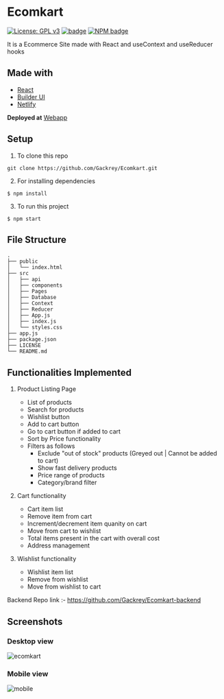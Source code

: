 # Ecomkart
[![License: GPL v3](https://img.shields.io/badge/License-GPLv3-blue.svg)](https://www.gnu.org/licenses/gpl-3.0)
[![badge](https://david-dm.org/tterb/Hyde/status.svg)]()
[![NPM badge](https://badge.fury.io/js/badge-list.svg)](https://www.npmjs.com/package/badge-list)

It is a Ecommerce Site made with React and useContext and useReducer hooks
## Made with
* [React](https://reactjs.org/)
* [Builder UI](https://builder-ui.netlify.app)
* [Netlify](https://www.netlify.com/)

**Deployed at** [Webapp](https://ecomkart.netlify.app/)

## Setup
1) To clone this repo
```
git clone https://github.com/Gackrey/Ecomkart.git
```
2) For installing dependencies
```
$ npm install
```
3) To run this project
```
$ npm start
```

## File Structure
```
.              
├── public                
│   └── index.html              
├── src
│   ├── api
│   ├── components 
│   ├── Pages
│   ├── Database
│   ├── Context
│   ├── Reducer
│   ├── App.js  
│   ├── index.js  
│   └── styles.css
├── app.js                                     
├── package.json     
├── LICENSE
└── README.md
```

## Functionalities Implemented
1. Product Listing Page

   * List of products
   * Search for products
   * Wishlist button
   * Add to cart button
   * Go to cart button if added to cart
   * Sort by Price functionality
   * Filters as follows
     * Exclude "out of stock" products (Greyed out | Cannot be added to cart)
     * Show fast delivery products
     * Price range of products
     * Category/brand filter
    
2. Cart functionality

   * Cart item list
   * Remove item from cart
   * Increment/decrement item quanity on cart
   * Move from cart to wishlist
   * Total items present in the cart with overall cost
   * Address management

3. Wishlist functionality

   * Wishlist item list
   * Remove from wishlist
   * Move from wishlist to cart

Backend Repo link :- https://github.com/Gackrey/Ecomkart-backend

## Screenshots
### Desktop view
![ecomkart](https://user-images.githubusercontent.com/36769948/115062819-65b75300-9f08-11eb-8143-06da74f87fda.JPG)

### Mobile view
![mobile](https://user-images.githubusercontent.com/36769948/115062854-6d76f780-9f08-11eb-9a6c-d8bbe4d767ac.JPG)
